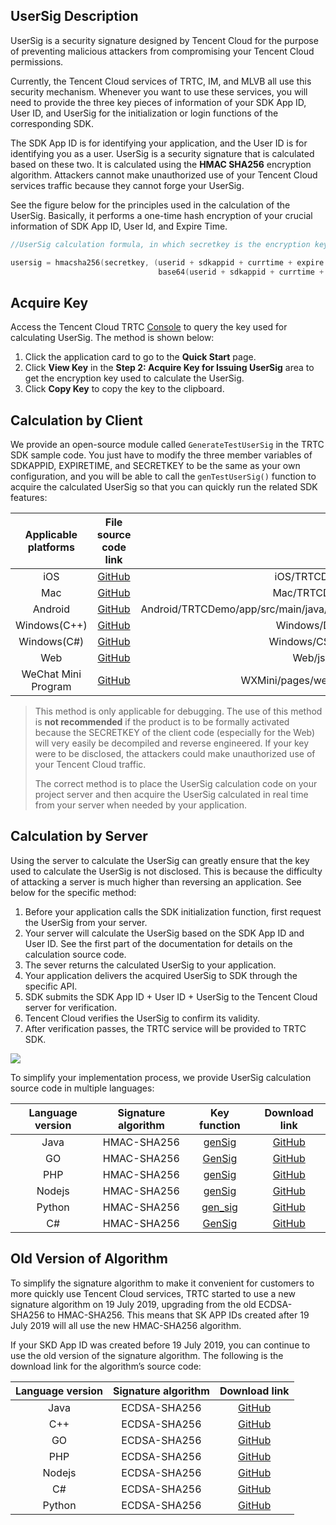 
<h2 id="UserSig"> UserSig Description </h2>

UserSig is a security signature designed by Tencent Cloud for the purpose of preventing malicious attackers from compromising your Tencent Cloud permissions.

Currently, the Tencent Cloud services of TRTC, IM, and MLVB all use this security mechanism. Whenever you want to use these services, you will need to provide the three key pieces of information of your SDK App ID, User ID, and UserSig for the initialization or login functions of the corresponding SDK.

The SDK App ID is for identifying your application, and the User ID is for identifying you as a user. UserSig is a security signature that is calculated based on these two. It is calculated using the **HMAC SHA256** encryption algorithm. Attackers cannot make unauthorized use of your Tencent Cloud services traffic because they cannot forge your UserSig.

See the figure below for the principles used in the calculation of the UserSig. Basically, it performs a one-time hash encryption of your crucial information of SDK App ID, User Id, and Expire Time.

```cpp
//UserSig calculation formula, in which secretkey is the encryption key for calculating usersig.

usersig = hmacsha256(secretkey, (userid + sdkappid + currtime + expire + 
                                 base64(userid + sdkappid + currtime + expire)))
```

<h2 id="Key">Acquire Key</h2>

Access the Tencent Cloud TRTC [Console](https://console.cloud.tencent.com/rav) to query the key used for calculating UserSig. The method is shown below:
1. Click the application card to go to the **Quick Start** page.
2. Click **View Key** in the **Step 2: Acquire Key for Issuing UserSig** area to get the encryption key used to calculate the UserSig. 
3. Click **Copy Key** to copy the key to the clipboard.


<h2 id="Client">Calculation by Client</h2>

We provide an open-source module called `GenerateTestUserSig` in the TRTC SDK sample code. You just have to modify the three member variables of SDKAPPID, EXPIRETIME, and SECRETKEY to be the same as your own configuration, and you will be able to call the `genTestUserSig()` function to acquire the calculated UserSig so that you can quickly run the related SDK features:

|  Applicable platforms | File source code link | File relative path |
|:---------:|:---------:|:---------:|
| iOS | [GitHub](https://github.com/tencentyun/TRTCSDK/tree/master/iOS/TRTCDemo/TRTC/GenerateTestUserSig.h)|iOS/TRTCDemo/TRTC/GenerateTestUserSig.h|
| Mac  | [GitHub](https://github.com/tencentyun/TRTCSDK/tree/master/Mac/TRTCDemo/TRTC/GenerateTestUserSig.h)|Mac/TRTCDemo/TRTC/GenerateTestUserSig.h|
| Android | [GitHub](https://github.com/tencentyun/TRTCSDK/tree/master/Android/TRTCDemo/app/src/main/java/com/tencent/liteav/demo/trtc/debug/GenerateTestUserSig.java) | Android/TRTCDemo/app/src/main/java/com/tencent/liteav/demo/trtc/debug/GenerateTestUserSig.java |
| Windows(C++) | [GitHub](https://github.com/tencentyun/TRTCSDK/tree/master/Windows/DuilibDemo/GenerateTestUserSig.h)| Windows/DuilibDemo/GenerateTestUserSig.h |
| Windows(C#) | [GitHub](https://github.com/tencentyun/TRTCSDK/tree/master/Windows/CSharpDemo/GenerateTestUserSig.cs)| Windows/CSharpDemo/GenerateTestUserSig.cs |
| Web | [GitHub](https://github.com/tencentyun/TRTCSDK/blob/master/Web/js/debug/GenerateTestUserSig.js)| Web/js/debug/GenerateTestUserSig.js |
| WeChat Mini Program | [GitHub](https://github.com/tencentyun/TRTCSDK/tree/master/WXMini/pages/webrtc-room/debug/GenerateTestUserSig.js)| WXMini/pages/webrtc-room/debug/GenerateTestUserSig.js |


> This method is only applicable for debugging. The use of this method is **not recommended** if the product is to be formally activated because the SECRETKEY of the client code (especially for the Web) will very easily be decompiled and reverse engineered. If your key were to be disclosed, the attackers could make unauthorized use of your Tencent Cloud traffic.
>
> The correct method is to place the UserSig calculation code on your project server and then acquire the UserSig calculated in real time from your server when needed by your application. 

<h2 id="Server">Calculation by Server</h2>

Using the server to calculate the UserSig can greatly ensure that the key used to calculate the UserSig is not disclosed. This is because the difficulty of attacking a server is much higher than reversing an application. See below for the specific method:

1. Before your application calls the SDK initialization function, first request the UserSig from your server. 
2. Your server will calculate the UserSig based on the SDK App ID and User ID. See the first part of the documentation for details on the calculation source code.
3. The sever returns the calculated UserSig to your application.
4. Your application delivers the acquired UserSig to SDK through the specific API.
5. SDK submits the SDK App ID + User ID + UserSig to the Tencent Cloud server for verification.
6. Tencent Cloud verifies the UserSig to confirm its validity.
7. After verification passes, the TRTC service will be provided to TRTC SDK.

![](https://main.qcloudimg.com/raw/ead2075ef98876347fd388ec358ed126.jpg)

To simplify your implementation process, we provide UserSig calculation source code in multiple languages:

| Language version | Signature algorithm | Key function | Download link |
|:---------:|:---------:|:---------:|:---------:|
| Java | HMAC-SHA256 | [genSig](https://github.com/tencentyun/tls-sig-api-v2-java/blob/master/src/main/java/com/tencentyun/TLSSigAPIv2.java)  | [GitHub](https://github.com/tencentyun/tls-sig-api-v2-java)|
| GO | HMAC-SHA256 | [GenSig](https://github.com/tencentyun/tls-sig-api-v2-golang/blob/master/tencentyun/TLSSigAPI.go) | [GitHub](https://github.com/tencentyun/tls-sig-api-v2-golang)|
| PHP | HMAC-SHA256 | [genSig](https://github.com/tencentyun/tls-sig-api-v2-php/blob/master/src/TLSSigAPIv2.php) | [GitHub](https://github.com/tencentyun/tls-sig-api-v2-php)|
| Nodejs | HMAC-SHA256 | [genSig](https://github.com/tencentyun/tls-sig-api-v2-node/blob/master/TLSSigAPIv2.js) | [GitHub](https://github.com/tencentyun/tls-sig-api-v2-node)|
| Python | HMAC-SHA256 | [gen_sig](https://github.com/tencentyun/tls-sig-api-v2-python/blob/master/TLSSigAPIv2.py) | [GitHub](https://github.com/tencentyun/tls-sig-api-v2-python)|
| C# | HMAC-SHA256 | [GenSig](https://github.com/tencentyun/tls-sig-api-v2-cs/blob/master/tls-sig-api-v2-cs/TLSSigAPIv2.cs) | [GitHub](https://github.com/tencentyun/tls-sig-api-v2-cs)|


## Old Version of Algorithm

To simplify the signature algorithm to make it convenient for customers to more quickly use Tencent Cloud services, TRTC started to use a new signature algorithm on 19 July 2019, upgrading from the old ECDSA-SHA256 to HMAC-SHA256. This means that SK APP IDs created after 19 July 2019 will all use the new HMAC-SHA256 algorithm.

If your SKD App ID was created before 19 July 2019, you can continue to use the old version of the signature algorithm. The following is the download link for the algorithm’s source code:

| Language version | Signature algorithm | Download link |
|:---------:|:---------:|:---------:|
| Java | ECDSA-SHA256 | [GitHub](https://github.com/tencentyun/tls-sig-api-java)|
| C++ | ECDSA-SHA256 | [GitHub](https://github.com/tencentyun/tls-sig-api)|
| GO | ECDSA-SHA256 | [GitHub](https://github.com/tencentyun/tls-sig-api-golang)|
| PHP | ECDSA-SHA256 | [GitHub](https://github.com/tencentyun/tls-sig-api-php)|
| Nodejs | ECDSA-SHA256 | [GitHub](https://github.com/tencentyun/tls-sig-api-node)|
| C# | ECDSA-SHA256 | [GitHub](https://github.com/tencentyun/tls-sig-api-cs)|
| Python | ECDSA-SHA256 | [GitHub](https://github.com/tencentyun/tls-sig-api-python)|
